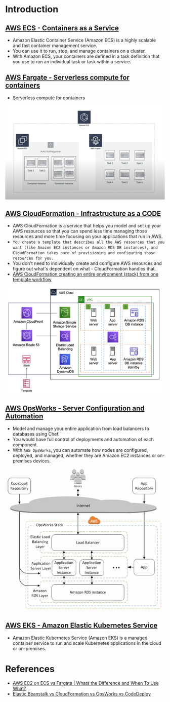 
# Introduction

## [AWS ECS - Containers as a Service](https://docs.aws.amazon.com/AmazonECS/latest/developerguide/Welcome.html) 
- Amazon Elastic Container Service (Amazon ECS) is a highly scalable and fast container management service. 
- You can use it to run, stop, and manage containers on a cluster. 
- With Amazon ECS, your containers are defined in a task definition that you use to run an individual task or task within a service.

## [AWS Fargate - Serverless compute for containers](https://aws.amazon.com/fargate/)
- Serverless compute for containers

![img.png](assests/aws_ecs_fargate.png)

## [AWS CloudFormation - Infrastructure as a CODE](https://aws.amazon.com/cloudformation/)
- AWS CloudFormation is a service that helps you model and set up your AWS resources so that you can spend less time managing those resources and more time focusing on your applications that run in AWS. 
- `You create a template that describes all the AWS resources that you want (like Amazon EC2 instances or Amazon RDS DB instances), and CloudFormation takes care of provisioning and configuring those resources for you.` 
- You don't need to individually create and configure AWS resources and figure out what's dependent on what - CloudFormation handles that.
- [AWS CloudFormation creating an entire environment (stack) from one template workflow](https://docs.aws.amazon.com/whitepapers/latest/introduction-devops-aws/aws-cloudformation.html)

![img.png](assests/aws_cloudformation.png)

## [AWS OpsWorks - Server Configuration and Automation](https://stackshare.io/stackups/amazon-ec2-container-service-vs-aws-opswork)
- Model and manage your entire application from load balancers to databases using Chef.
- You would have full control of deployments and automation of each component.
- With `AWS OpsWorks`, you can automate how nodes are configured, deployed, and managed, whether they are Amazon EC2 instances or on-premises devices.

![img.png](../assests/aws_opsworks_img.png)


## [AWS EKS - Amazon Elastic Kubernetes Service](https://aws.amazon.com/eks/)
- Amazon Elastic Kubernetes Service (Amazon EKS) is a managed container service to run and scale Kubernetes applications in the cloud or on-premises.

# References
- [AWS EC2 on ECS vs Fargate | Whats the Difference and When To Use What?](https://www.youtube.com/watch?v=DVrGXjjkpig)
- [Elastic Beanstalk vs CloudFormation vs OpsWorks vs CodeDeploy](https://tutorialsdojo.com/elastic-beanstalk-vs-cloudformation-vs-opsworks-vs-codedeploy/)
